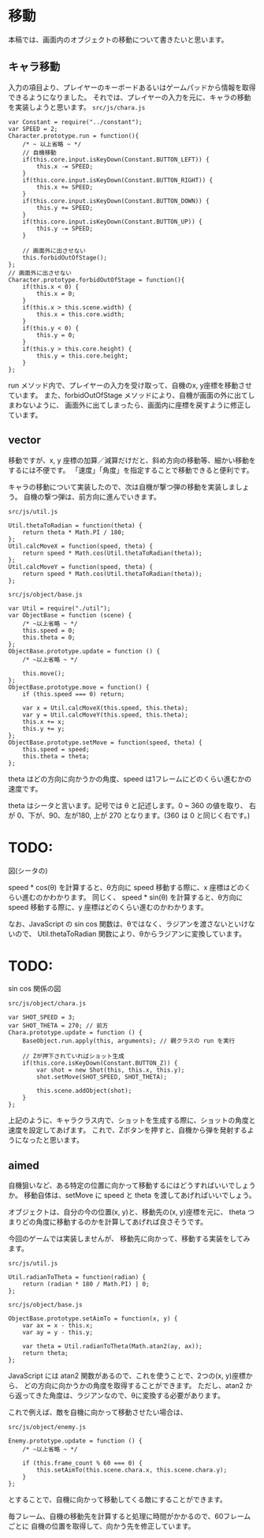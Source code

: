 # 移動

本稿では、画面内のオブジェクトの移動について書きたいと思います。

## キャラ移動
入力の項目より、プレイヤーのキーボードあるいはゲームパッドから情報を取得できるようになりました。
それでは、プレイヤーの入力を元に、キャラの移動を実装しようと思います。
`src/js/chara.js`
```
var Constant = require("../constant");
var SPEED = 2;
Character.prototype.run = function(){
	/* ~ 以上省略 ~ */
	// 自機移動
	if(this.core.input.isKeyDown(Constant.BUTTON_LEFT)) {
		this.x -= SPEED;
	}
	if(this.core.input.isKeyDown(Constant.BUTTON_RIGHT)) {
		this.x += SPEED;
	}
	if(this.core.input.isKeyDown(Constant.BUTTON_DOWN)) {
		this.y += SPEED;
	}
	if(this.core.input.isKeyDown(Constant.BUTTON_UP)) {
		this.y -= SPEED;
	}

	// 画面外に出させない
	this.forbidOutOfStage();
};
// 画面外に出させない
Character.prototype.forbidOutOfStage = function(){
	if(this.x < 0) {
		this.x = 0;
	}
	if(this.x > this.scene.width) {
		this.x = this.core.width;
	}
	if(this.y < 0) {
		this.y = 0;
	}
	if(this.y > this.core.height) {
		this.y = this.core.height;
	}
};
```

run メソッド内で、プレイヤーの入力を受け取って、自機のx, y座標を移動させています。
また、forbidOutOfStage メソッドにより、自機が画面の外に出てしまわないように、
画面外に出てしまったら、画面内に座標を戻すように修正しています。

## vector
移動ですが、x, y 座標の加算／減算だけだと、斜め方向の移動等、細かい移動をするには不便です。
「速度」「角度」を指定することで移動できると便利です。

キャラの移動について実装したので、次は自機が撃つ弾の移動を実装しましょう。
自機の撃つ弾は、前方向に進んでいきます。

`src/js/util.js`
```
Util.thetaToRadian = function(theta) {
	return theta * Math.PI / 180;
};
Util.calcMoveX = function(speed, theta) {
	return speed * Math.cos(Util.thetaToRadian(theta));
};
Util.calcMoveY = function(speed, theta) {
	return speed * Math.cos(Util.thetaToRadian(theta));
};

```

`src/js/object/base.js`
```
var Util = require("./util");
var ObjectBase = function (scene) {
	/* ~以上省略 ~ */
	this.speed = 0;
	this.theta = 0;
};
ObjectBase.prototype.update = function () {
	/* ~以上省略 ~ */

	this.move();
};
ObjectBase.prototype.move = function() {
	if (this.speed === 0) return;

	var x = Util.calcMoveX(this.speed, this.theta);
	var y = Util.calcMoveY(this.speed, this.theta);
	this.x += x;
	this.y += y;
};
ObjectBase.prototype.setMove = function(speed, theta) {
	this.speed = speed;
	this.theta = theta;
};
```

theta はどの方向に向かうかの角度、speed は1フレームにどのくらい進むかの速度です。


theta はシータと言います。記号では θ と記述します。0 ~ 360 の値を取り、
右が 0、下が、90、左が180, 上が 270 となります。(360 は 0 と同じく右です。)

# TODO:
図(シータの)

speed * cos(θ) を計算すると、θ方向に speed 移動する際に、x 座標はどのくらい進むのかわかります。
同じく、
speed * sin(θ) を計算すると、θ方向に speed 移動する際に、y 座標はどのくらい進むのかわかります。

なお、JavaScript の sin cos 関数は、θではなく、ラジアンを渡さないといけないので、
Util.thetaToRadian 関数により、θからラジアンに変換しています。

# TODO:
sin cos 関係の図

`src/js/object/chara.js`
```
var SHOT_SPEED = 3;
var SHOT_THETA = 270; // 前方
Chara.prototype.update = function () {
	BaseObject.run.apply(this, arguments); // 親クラスの run を実行

	// Zが押下されていればショット生成
	if(this.core.isKeyDown(Constant.BUTTON_Z)) {
		var shot = new Shot(this, this.x, this.y);
		shot.setMove(SHOT_SPEED, SHOT_THETA);

		this.scene.addObject(shot);
	}
};
```

上記のように、キャラクラス内で、ショットを生成する際に、ショットの角度と速度を設定してあげます。
これで、Zボタンを押すと、自機から弾を発射するようになったと思います。


## aimed

自機狙いなど、ある特定の位置に向かって移動するにはどうすればいいでしょうか。
移動自体は、setMove に speed と theta を渡してあげればいいでしょう。

オブジェクトは、自分の今の位置(x, y)と、移動先の(x, y)座標を元に、
theta つまりどの角度に移動するのかを計算してあげれば良さそうです。

今回のゲームでは実装しませんが、
移動先に向かって、移動する実装をしてみます。

`src/js/util.js`
```
Util.radianToTheta = function(radian) {
	return (radian * 180 / Math.PI) | 0;
};
```

`src/js/object/base.js`
```
ObjectBase.prototype.setAimTo = function(x, y) {
	var ax = x - this.x;
	var ay = y - this.y;

	var theta = Util.radianToTheta(Math.atan2(ay, ax));
	return theta;
};
```

JavaScript には atan2 関数があるので、これを使うことで、2つの(x, y)座標から、
どの方向に向かうかの角度を取得することができます。
ただし、atan2 から返ってきた角度は、ラジアンなので、θに変換する必要があります。

これで例えば、敵を自機に向かって移動させたい場合は、

`src/js/object/enemy.js`
```
Enemy.prototype.update = function () {
	/* ~以上省略 ~ */

	if (this.frame_count % 60 === 0) {
		this.setAimTo(this.scene.chara.x, this.scene.chara.y);
	}
};
```

とすることで、自機に向かって移動してくる敵にすることができます。

毎フレーム、自機の移動先を計算すると処理に時間がかかるので、60フレームごとに
自機の位置を取得して、向かう先を修正しています。

